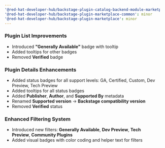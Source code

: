 ```yaml
---
'@red-hat-developer-hub/backstage-plugin-catalog-backend-module-marketplace': minor
'@red-hat-developer-hub/backstage-plugin-marketplace-common': minor
'@red-hat-developer-hub/backstage-plugin-marketplace': minor
---
```


### Plugin List Improvements

- Introduced **"Generally Available"** badge with tooltip
- Added tooltips for other badges
- Removed **Verified** badge

### Plugin Details Enhancements

- Added status badges for all support levels: GA, Certified, Custom, Dev Preview, Tech Preview
- Added tooltips for all status badges
- Added **Publisher**, **Author**, and **Supported By** metadata
- Renamed **Supported version** → **Backstage compatibility version**
- Removed **Verified** status

### Enhanced Filtering System

- Introduced new filters: **Generally Available**, **Dev Preview**, **Tech Preview**, **Community Plugins**
- Added visual badges with color coding and helper text for filters

